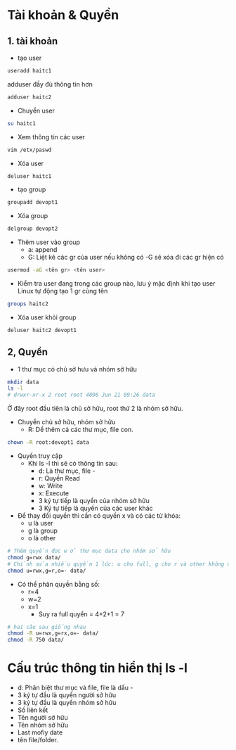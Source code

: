 # Tài khoản & Quyền

## 1. tài khoản

- tạo user

``` sh
useradd haitc1
```

adduser đầy đủ thông tin hơn

``` sh
adduser haitc2
```

- Chuyển user

``` sh
su haitc1
```

- Xem thông tin các user

``` sh
vim /etx/paswd
```

- Xóa user

``` sh
deluser haitc1
```

- tạo group

``` sh
groupadd devopt1
```

- Xóa group

``` sh
delgroup devopt2
```

- Thêm user vào group
  - a: append
  - G: Liệt kê các gr của user nếu không có -G sẽ xóa đi các gr hiện có

``` sh
usermod -aG <tên gr> <tên user>
```

- Kiểm tra user đang trong các group nào, lưu ý mặc định khi tạo user Linux tự động tạo 1 gr cùng tên

``` sh
groups haitc2
```

- Xóa user khỏi group

``` sh
deluser haitc2 devopt1
```

## 2, Quyền

- 1 thư mục có chủ sở hưu và nhóm sở hữu

``` sh
mkdir data
ls -l
# drwxr-xr-x 2 root root 4096 Jun 21 09:26 data
```

Ở đây root đầu tiên là chủ sở hữu, root thứ 2 là nhóm sở hữu.

- Chuyển chủ sở hữu, nhóm sở hữu
  - R: Dể thêm cả các thư mục, file con.

``` sh
chown -R root:devopt1 data
```

- Quyền truy cập
  - Khi ls -l thì sẽ có thông tin sau:
    - d: Là thư mục, file -
    - r: Quyền Read
    - w: Write
    - x: Execute
    - 3 ký tự tiếp là quyền của nhóm sở hữu
    - 3 Ký tự tiếp là quyền của các user khác
- Để thay đổi quyền thì cần có quyền x và có các từ khóa:
  - u là user
  - g là group
  - o là other

``` sh
# Thêm quyền đọc w ở thư mục data cho nhóm sở hữu
chmod g=rwx data/
# Chỉnh sửa nhiều quyền 1 lúc: u cho full, g cho r và other không cho làm gì
chmod u=rwx,g=r,o=- data/
```

- Có thể phân quyền bằng số:
  - r=4
  - w=2
  - x=1
    - Suy ra full quyển = 4+2+1 = 7

``` sh
# hai câu sau giống nhau
chmod -R u=rwx,g=rx,o=- data/
chmod -R 750 data/
```

# Cấu trúc thông tin hiển thị ls -l

- d: Phân biệt thư mục và file, file là dấu -
- 3 ký tự đầu là quyền người sở hữu
- 3 ký tự đầu là quyền nhóm sở hữu
- Số liên kết
- Tên người sở hữu
- Tên nhóm sở hữu
- Last mofiy date
- tên file/folder.
